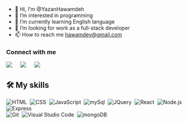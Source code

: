 - 👋 Hi, I’m @YazanHawamdeh
- 👀 I’m interested in programming
- 🌱 I’m currently learning English language
- 💞️ I’m looking for work as a full-stack developer
- 📫 How to reach me hawamdey@gmail.com

<!---
YazanHawamdeh/YazanHawamdeh is a ✨ special ✨ repository because its `README.md` (this file) appears on your GitHub profile.
You can click the Preview link to take a look at your changes.
--->

### Connect with me

<a target="_blank" href="https://www.linkedin.com/in/yazan-hawamdeh/"><img src="https://img.shields.io/badge/LinkedIn-0077B5?style=for-the-badge&logo=linkedin&logoColor=white"></img></a>
&emsp;
<a target="_blank" href="hawamdey@gmail.com"><img src="https://img.shields.io/badge/-Gmail-D14836?style=for-the-badge&logo=Gmail&logoColor=white"></img></a>
&emsp;
<a target="_blank" href="https://github.com/YazanHawamdeh"><img src="https://img.shields.io/badge/GitHub-100000?style=for-the-badge&logo=github&logoColor=white"></img></a>
&emsp;
<!-- <a target="_blank" href="https://medium.com/@ahmedbilal575"><img src="https://img.shields.io/badge/Medium-12100E?style=for-the-badge&logo=medium&logoColor=white"></img></a>
 -->

## 🛠️ My skills

![HTML](https://img.shields.io/badge/-HTML-05122A?style=flat&logo=HTML5)&nbsp;
![CSS](https://img.shields.io/badge/-CSS-05122A?style=flat&logo=CSS3&logoColor=1572B6)&nbsp;
![JavaScript](https://img.shields.io/badge/-JavaScript-05122A?style=flat&logo=javascript)&nbsp;
![mySql](https://img.shields.io/badge/-mysql-05122A?style=flat&logo=mysql&logoColor=FFA518)&nbsp;
![JQuery](https://img.shields.io/badge/-JQuery-05122A?style=flat&logo=JQuery&logoColor=00599C)&nbsp;
![React](https://img.shields.io/badge/-React-05122A?style=flat&logo=react)&nbsp;
![Node.js](https://img.shields.io/badge/-Node.js-05122A?style=flat&logo=node.js)&nbsp;
![Express](https://img.shields.io/badge/-Express-05122A?style=flat&logo=Express&logoColor=563D7C)\
![Git](https://img.shields.io/badge/-Git-05122A?style=flat&logo=git)&nbsp;
![Visual Studio Code](https://img.shields.io/badge/-Visual%20Studio%20Code-05122A?style=flat&logo=visual-studio-code&logoColor=007ACC)&nbsp;
![mongoDB](https://img.shields.io/badge/-mongoDB-05122A?style=flat&logo=mongoDB)&nbsp;
